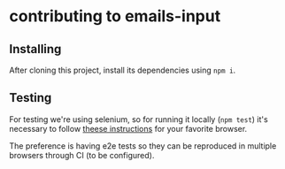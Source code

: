 # contributing to emails-input

## Installing

After cloning this project, install its dependencies using `npm i`.

## Testing

For testing we're using selenium, so for running it locally (`npm test`) it's necessary to follow [theese instructions](https://www.npmjs.com/package/selenium-webdriver) for your favorite browser.

The preference is having e2e tests so they can be reproduced in multiple browsers through CI (to be configured).

